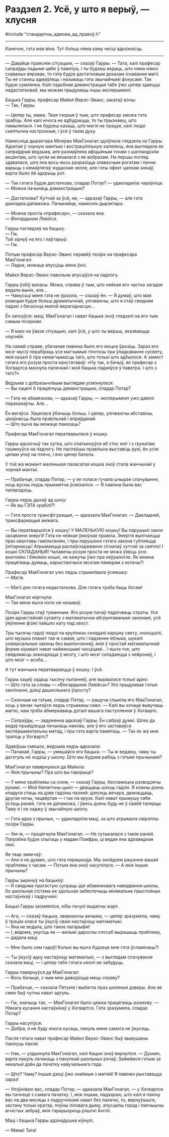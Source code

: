 # Раздзел 2. Усё, у што я верыў, — хлусня

#include "стандартны_адмова_ад_правоў.h"

---

Канечне, гэта мая віна. Тут больш няма каму несці адказнасць.

---

— Давайце праяснім сітуацыю, — сказаў Гарры. — Тата, калі прафесар сапраўды падыме цябе ў паветра, і ты будзеш ведаць, што няма ніякіх схаваных вяровак, то гэта будзе дастатковым доказам існавання магіі. Ты не станеш адмаўляць і называць гэта звычайнымі фокусамі. Так будзе сумленна. Калі падобная дэманстрацыя табе ўжо цяпер здаецца недастатковай, мы можам прыдумаць іншы эксперымент.

Бацька Гарры, прафесар Майкл Верэс-Эванс, закатаў вочы:  
— Так, Гарры.

— Цяпер ты, мама. Твая тэорыя ў тым, што прафесар зможа гэта зрабіць. Але калі нічога не адбудзецца, то ты прызнаеш, што памылялася. І не будзеш казаць, што магія не працуе, калі людзі скептычна настроеныя, і ўсё ў такім духу.

Намесніца дырэктара Мінерва МакГонагал здзіўлена глядзела на Гарры.  
Адзетая ў чорную мантыю і вострашпільную капялюш, яна выглядала як сапраўдная ведзьма, але размаўляла афіцыйным тонам з шатландскім акцэнтам, што зусім не вязалася з яе вобразам. На першы погляд здавалася, што яна вось-вось разразіцца злавесным рогатам і пачне варыць з немаўлятаў жудаснае зелле, але гэты эфект цалкам знікаў, варта было ёй адкрыць рот.

— Так гэтага будзе дастаткова, спадар Потэр? — удакладніла чараўніца. — Можна пачынаць дэманстрацыю?

— Дастаткова? Хутчэй за ўсё, не, — адказаў Гарры, — але гэта дакладна дапаможа. Пачынайце, намеснік дырэктара.

— Можна проста «прафесар», — сказала яна.  
— *Вінгардыюм Левіёса.*

Гарры паглядзеў на бацьку.  
— Гм.  
Той зірнуў на яго і паўтарыў:  
— Гм.

Потым прафесар Верэс-Эванс перавёў позірк на прафесара МакГонагал:  
— Ладна, можаце апусціць мяне ўніз.

Майкл Верэс-Эванс павольна апусціўся на падлогу.

Гарры ўзбіў валасы. Можа, справа ў тым, што нейкая яго частка загадзя ведала вынік, але…  
— Чамусьці мяне гэта не ўразіла, — сказаў ён. — Я думаў, што мая рэакцыя будзе больш драматычнай, улічваючы, што я стаў сведкам падзеі з бясконца малой верагоднасцю...

Ён запнуўся: маці, МакГонагал і нават бацька зноў глядзелі на яго тым самым позіркам.

— Я маю на ўвазе сітуацыю, калі ўсё, у што ты верыш, аказваецца хлуснёй.

На самай справе, убачанае павінна было яго моцна ўразіць. Зараз яго мозг мусіў перабіраць усе магчымыя гіпотэзы пра ўладкаванне сусвету, якія казалі б пра немагчымасць таго, што толькі што адбылося. А замест гэтага яго розум проста канстатаваў: «Ну так, я бачыў, як прафесар з Хогвартса махнула палачкай і мой бацька падняўся ў паветра. І што з таго?»

Ведзьма з добразычлівым выглядам усміхнулася:  
— Вы хацелі б працягнуць дэманстрацыю, спадар Потэр?

— Гэта не абавязкова, — адказаў Гарры, — эксперымент ужо даволі пераканаўчы. Але…

Ён вагаўся. Хацелася ўбачыць больш. І цяпер, улічваючы абставіны, цікаўнасць была правільнай і апраўданай.  
— Што яшчэ вы можаце паказаць?

Прафесар МакГонагал ператварылася ў кошку.

Гарры адскочыў так хутка, што спатыкнуўся аб стос кніг і з грукатам грымнуўся на падлогу. Не паспеўшы правільна выставіць рукі, ён усім целам упаў на плячо, і яно цяпер балела.

У той жа момант маленькая паласатая кошка зноў стала жанчынай у чорнай мантыі.

— Прабачце, спадар Потэр, — у яе голасе гучала шчырае спачуванне, хоць вусны ледзь прыкметна ўсміхаліся. — Я павінна была вас папярэдзіць.

Гарры ледзь дыхаў ад шоку:  
— Як вы ГЭТА зрабілі?!

— Гэта проста трансфігурацыя, — адказала МакГонагал. — Дакладней, трансфармацыя анімага.

— Вы ператварыліся ў кошку! У МАЛЕНЬКУЮ кошку! Вы парушылі закон захавання энергіі! Гэта не нейкае ўмоўнае правіла. Энергія вылічаецца праз квантавы гамільтаніян, і пры парушэнні гэтага закона губляецца ўнітарнасць! Атрымаецца распаўсюджванне сігналаў хутчэй за святло! І кошкі СКЛАДАНЫЯ! Чалавечы розум проста не можа ўявіць усю анатомію і біяхімію кошкі, не кажучы ўжо пра неўралогію. Як можна працягваць думаць, карыстаючыся мозгам памерам з котачы?!

Прафесар МакГонагал ужо ледзь стрымлівала ўсмешку:  
— Магія.

— Магіі для гэтага недастаткова. Для гэтага трэба быць богам!

МакГонагал міргнула:  
— Так мяне яшчэ ніхто не называў.

Позірк Гарры стаў туманным. Яго розум пачаў падлічваць страты. Уся ідэя аднастайнай сусвету з матэматычна абгрунтаванымі законамі, усё ўяўленне фізікі пайшло кату пад хвост.

Тры тысячы гадоў людзі па крупінках складалі карціну свету, знаходзілі, што музыка планет тая ж самая, што і падзенне яблыка, шукалі універсальныя законы без выключэнняў, якія ў простай матэматычнай форме кіравалі нават найменшымі часціцамі… І яшчэ тое, што свядомасць знаходзіцца ў мозгу, і што мозг складаецца з нейронаў, і што мозг = асоба…

А тут жанчына ператвараецца ў кошку. І ўсё.

Гарры хацеў задаць тысячу пытанняў, але вырвалася толькі адно:  
— Што гэта за словы — «Вінгардыюм Левіёса»? Хто прыдумвае гэтыя заклінанні, дзеці дашкольнага ўзросту?

— Скончым на гэтым, спадар Потэр, — рашуча спыніла яго МакГонагал, хоць у вачах чытаўся ледзь стрыманы смех. — Калі вы хочаце вывучаць магію, нам трэба абмеркаваць дэталі вашага паступлення ў Хогвартс.

— Сапраўды, — задуменна адказаў Гарры. Ён сабраў думкі. Шлях да ведаў прыйдзецца пачынаць нанова, але ў яго заставаўся эксперыментальны метад, і пра гэта варта памятаць. — Так як жа мне трапіць у Хогвартс?

Здавіўшы смяшок, ведзьма ледзь адказала:  
— Пачакай, Гарры, — умяшаўся яго бацька. — Ты ж ведаеш, чаму ты дагэтуль не ходзіш у школу. Што мы будзем рабіць з гэтымі прычынамі?

МакГонагал павярнулася да Майкла:  
— Якія прычыны? Пра што вы гаворыце?

— У мяне праблемы са сном, — сказаў Гарры, беспамоцна разводзячы рукамі. — Мой біялагічны цыкл — дваццаць шэсць гадзін. Я кожны дзень кладуся спаць на дзве гадзіны пазней: дзесяць вечара, дванаццаць, другая ночы, чацвёртая — і так па крузе. Калі нават прымушу сябе ўстаць раней, гэта не дапаможа, і ўвесь дзень буду не ў сваёй талерцы. Таму я і не хаджу ў звычайную школу.

— Гэта адна з прычын, — удакладніла маці, за што атрымала свірэплы позірк Гарры.

— Хм-м, — працягнула МакГонагал. — Не сутыкалася з такім раней. Патрэбна будзе спытаць у мадам Помфры, ці ведае яна адпаведнае лекі.

Яе твар змякчэў:  
— Але я не думаю, што гэта перашкода. Мы знойдзем рашэнне вашай праблемы з часам. — Потым яна зноў насупілася. — А якія іншыя прычыны?

Гарры зыркнуў на бацькоў:  
— Я свядома пратэстую супраць ідэі абавязковага наведвання школы, бо школьная сістэма не здольная забяспечыць мінімальна прыстойных настаўнікаў і падручнікі.

Бацькі Гарры засмяяліся, нібы пачулі выдатны жарт.

— Ага, — сказаў бацька, звяркаючы вачыма, — цяпер зразумела, чаму ў трэцім класе ты ўкусіў сваю настаўніцу матэматыкі.  
— Яна не ведала, што такое лагарыфм!  
— І, вядома, укусіць яе — вельмі дарослы спосаб вырашыць праблему, — дадала маці.

— Мне было сем гадоў! Колькі вы яшчэ будзеце мне гэта ўспамінаць?!

— Ты ўкусіў адну настаўніцу матэматыкі, — з выглядам спачування сказала маці, — і цяпер табе гэтага ніколі не забудуць.

Гарры павярнуўся да МакГонагал:  
— Вось бачыце, з чым мне даводзіцца мець справу?

— Прабачце, — сказала Пятунія і выбегла праз шкляныя дзверы. Але яе смех быў чутны нават адтуль.

— Гм, значыць так, — МакГонагал было цяжка працягваць размову. — Ніякага кусання настаўнікаў у Хогвартсе. Гэта зразумела, спадар Потэр?

Гарры насупіўся:  
— Добра, я не буду нікога кусаць, пакуль мяне самога не ўкусяць.

Пасля гэтага нават прафесар Майкл Верэс-Эванс быў вымушаны пакінуць пакой.

— Ітак, — уздыхнула МакГонагал, калі бацькі зноў вярнуліся. — Думаю, варта пакуль пачакаць з пакупкай школьных рэчаў. Займёмся гэтым за некалькі дзён да пачатку навучальнага года.

— Што? Чаму? Іншыя дзеці ўжо знаёмыя з магіяй! Я павінен рыхтавацца зараз!

— Упэўніваю вас, спадар Потэр, — адказала МакГонагал, — у Хогвартсе вы пачнеце з самага пачатку. І, між іншым, падазраю, што калі я пакіну вас на два месяцы з падручнікамі нават без палачкі, то, вярнуўшыся, застану толькі кратэр, поўны ліловага дыму, апусцелы горад і палчышчы агністых зебраў, якія тэрарызуюць рэшткі Англіі.

Маці і бацька Гарры адзінадушна кіўнулі.

— Мама! Тата!  
